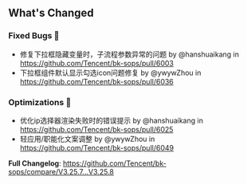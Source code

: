 <!-- Release notes generated using configuration in .github/release.yml at master -->

## What's Changed
### Fixed Bugs 👾
* 修复下拉框隐藏变量时，子流程参数异常的问题 by @hanshuaikang in https://github.com/Tencent/bk-sops/pull/6003
* 下拉框组件默认显示勾选icon问题修复 by @ywywZhou in https://github.com/Tencent/bk-sops/pull/6036

### Optimizations 🦾
* 优化ip选择器渲染失败时的错误提示 by @hanshuaikang in https://github.com/Tencent/bk-sops/pull/6025
* 轻应用/职能化文案调整 by @ywywZhou in https://github.com/Tencent/bk-sops/pull/6049


**Full Changelog**: https://github.com/Tencent/bk-sops/compare/V3.25.7...V3.25.8